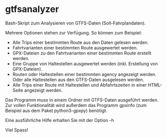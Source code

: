 # gtfsanalyzer

Bash-Skript zum Analysieren von GTFS-Daten (Soll-Fahrplandaten).

Mehrere Optionen stehen zur Verfügung. So können zum Beispiel:

* Alle Trips einer bestimmten Route aus den Daten gelesen werden. 
* Fahrtvarianten einer bestimmten Route ausgewertet werden.
* GPX-Dateien zu den Fahrtvarianten einer bestimmten Route erstellt werden.
* Eine Gruppe von Haltestellen ausgewertet werden (inkl. Erstellung von GPX-Dateien).
* Routen oder Haltestellen einer bestimmten agency angezeigt werden. Oder alle Haltestellen aus den GTFS-Daten ausgelesen werden.
* Alle Trips einer Route mit Haltestellen und Abfahrtszeiten in einer HTML-Seite angezeigt werden.

Das Programm muss in einem Ordner mit GTFS-Daten ausgeführt werden. Zur vollen Funktionalität wird außerdem das Programm gpxinfo (zum Beispiel aus dem Paket python3-gpxpy) benötigt.

Eine ausführliche Hilfe erhalten Sie mit der Option -h

Viel Spass!
